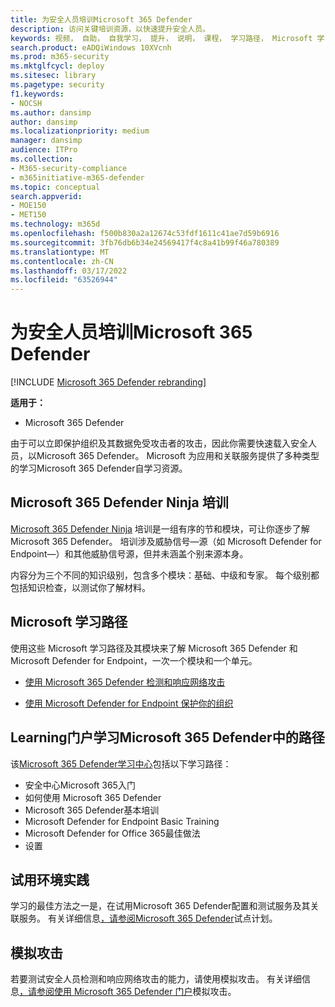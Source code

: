```yaml
---
title: 为安全人员培训Microsoft 365 Defender
description: 访问关键培训资源，以快速提升安全人员。
keywords: 视频， 自助， 自我学习， 提升， 说明， 课程， 学习路径， Microsoft 学习， 课程， 课程， SecOps， 安全分析师
search.product: eADQiWindows 10XVcnh
ms.prod: m365-security
ms.mktglfcycl: deploy
ms.sitesec: library
ms.pagetype: security
f1.keywords:
- NOCSH
ms.author: dansimp
author: dansimp
ms.localizationpriority: medium
manager: dansimp
audience: ITPro
ms.collection:
- M365-security-compliance
- m365initiative-m365-defender
ms.topic: conceptual
search.appverid:
- MOE150
- MET150
ms.technology: m365d
ms.openlocfilehash: f500b830a2a12674c53fdf1611c41ae7d59b6916
ms.sourcegitcommit: 3fb76db6b34e24569417f4c8a41b99f46a780389
ms.translationtype: MT
ms.contentlocale: zh-CN
ms.lasthandoff: 03/17/2022
ms.locfileid: "63526944"
---
```

# <a name="train-your-security-staff-for-microsoft-365-defender"></a>为安全人员培训Microsoft 365 Defender

[!INCLUDE [Microsoft 365 Defender rebranding](../includes/microsoft-defender.md)]

**适用于：**
- Microsoft 365 Defender

由于可以立即保护组织及其数据免受攻击者的攻击，因此你需要快速载入安全人员，以Microsoft 365 Defender。 Microsoft 为应用和关联服务提供了多种类型的学习Microsoft 365 Defender自学习资源。


## <a name="microsoft-365-defender-ninja-training"></a>Microsoft 365 Defender Ninja 培训

[Microsoft 365 Defender Ninja](https://techcommunity.microsoft.com/t5/microsoft-365-defender/become-a-microsoft-365-defender-ninja/ba-p/1789376) 培训是一组有序的节和模块，可让你逐步了解Microsoft 365 Defender。 培训涉及威胁信号&mdash;源（如 Microsoft Defender for Endpoint&mdash;）和其他威胁信号源，但并未涵盖个别来源本身。 

内容分为三个不同的知识级别，包含多个模块：基础、中级和专家。 每个级别都包括知识检查，以测试你了解材料。

## <a name="microsoft-learn-learning-paths"></a>Microsoft 学习路径

使用这些 Microsoft 学习路径及其模块来了解 Microsoft 365 Defender 和 Microsoft Defender for Endpoint，一次一个模块和一个单元。

 - [使用 Microsoft 365 Defender 检测和响应网络攻击](/learn/paths/defender-detect-respond/)

 - [使用 Microsoft Defender for Endpoint 保护你的组织](/learn/paths/defender-endpoint-fundamentals/)  


## <a name="learning-paths-in-the-microsoft-365-defender-portal-learning-hub"></a>Learning门户学习Microsoft 365 Defender中的路径

该[Microsoft 365 Defender学习中心](https://security.microsoft.com/learning)包括以下学习路径：

- 安全中心Microsoft 365入门
- 如何使用 Microsoft 365 Defender
- Microsoft 365 Defender基本培训
- Microsoft Defender for Endpoint Basic Training
- Microsoft Defender for Office 365最佳做法
- 设置

## <a name="hands-on-with-a-trial-environment"></a>试用环境实践

学习的最佳方法之一是，在试用Microsoft 365 Defender配置和测试服务及其关联服务。 有关详细信息[，请参阅Microsoft 365 Defender](eval-overview.md)试点计划。

## <a name="simulating-an-attack"></a>模拟攻击

若要测试安全人员检测和响应网络攻击的能力，请使用模拟攻击。 有关详细信息[，请参阅使用 Microsoft 365 Defender 门户](eval-defender-investigate-respond-simulate-attack.md#simulate-attacks-with-the-microsoft-365-defender-portal)模拟攻击。 

